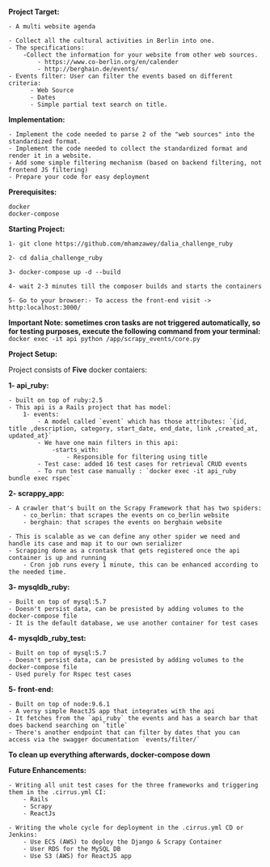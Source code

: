 **Project Target:**

    - A multi website agenda

    - Collect all the cultural activities in Berlin into one.
    - The specifications:
        -Collect the information for your website from other web sources.
            - https://www.co-berlin.org/en/calender
            - http://berghain.de/events/
    - Events filter: User can filter the events based on different criteria:
          - Web Source
          - Dates
          - Simple partial text search on title.
**Implementation:**

    - Implement the code needed to parse 2 of the "web sources" into the standardized format.
    - Implement the code needed to collect the standardized format and render it in a website.
    - Add some simple filtering mechanism (based on backend filtering, not frontend JS filtering)
    - Prepare your code for easy deployment

**Prerequisites:**

    docker
    docker-compose

**Starting Project:**

    1- git clone https://github.com/mhamzawey/dalia_challenge_ruby

    2- cd dalia_challenge_ruby

    3- docker-compose up -d --build

    4- wait 2-3 minutes till the composer builds and starts the containers

    5- Go to your browser:- To access the front-end visit -> http:localhost:3000/

**Important Note: sometimes cron tasks are not triggered automatically,
so for testing purposes, execute the following command from your terminal:**
`docker exec -it api python /app/scrapy_events/core.py`

**Project Setup:**

Project consists of **Five** docker contaiers:

**1- api_ruby:**

    - built on top of ruby:2.5
    - This api is a Rails project that has model:
        1- events:
            - A model called `event` which has those attributes: `{id, title ,description, category, start_date, end_date, link ,created_at, updated_at}`
            - We have one main filters in this api:
                -starts_with:
                    - Responsible for filtering using title
            - Test case: added 16 test cases for retrieval CRUD events
            - To run test case manually : `docker exec -it api_ruby  bundle exec rspec`


**2- scrappy_app:**

    - A crawler that's built on the Scrapy Framework that has two spiders:
        - co_berlin: that scrapes the events on co_berlin website
        - berghain: that scrapes the events on berghain website

    - This is scalable as we can define any other spider we need and handle its case and map it to our own serializer
    - Scrapping done as a crontask that gets registered once the api container is up and running
        - Cron job runs every 1 minute, this can be enhanced according to the needed time.

**3- mysqldb_ruby:**

    - Built on top of mysql:5.7
    - Doesn't persist data, can be presisted by adding volumes to the docker-compose file
    - It is the default database, we use another container for test cases

**4- mysqldb_ruby_test:**

    - Built on top of mysql:5.7
    - Doesn't persist data, can be presisted by adding volumes to the docker-compose file
    - Used purely for Rspec test cases

**5- front-end:**

    - Built on top of node:9.6.1
    - A versy simple ReactJS app that integrates with the api
    - It fetches from the `api_ruby` the events and has a search bar that does backend searching on `title`
    - There's another endpoint that can filter by dates that you can access via the swagger documentation `events/filter/`

**To clean up everything afterwards, docker-compose down**

**Future Enhancements:**

    - Writing all unit test cases for the three frameworks and triggering them in the .cirrus.yml CI:
        - Rails
        - Scrapy
        - ReactJs

    - Writing the whole cycle for deployment in the .cirrus.yml CD or Jenkins:
        - Use ECS (AWS) to deploy the Django & Scrapy Container
        - User RDS for the MySQL DB
        - Use S3 (AWS) for ReactJS app